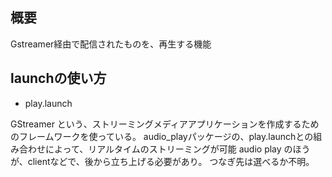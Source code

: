 ## 概要

Gstreamer経由で配信されたものを、再生する機能

## launchの使い方

- play.launch

GStreamer という、ストリーミングメディアアプリケーションを作成するためのフレームワークを使っている。
audio_playパッケージの、play.launchとの組み合わせによって、リアルタイムのストリーミングが可能
audio play のほうが、clientなどで、後から立ち上げる必要があり。
つなぎ先は選べるか不明。
